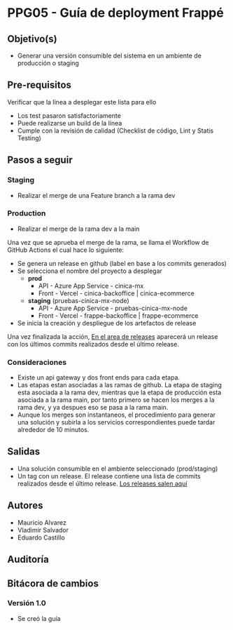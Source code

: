 # PPG05 - Guía de deployment Frappé

## Objetivo(s)

- Generar una versión consumible del sistema en un ambiente de producción o staging

## Pre-requisitos

Verificar que la línea a desplegar este lista para ello

- Los test pasaron satisfactoriamente
- Puede realizarse un build de la línea
- Cumple con la revisión de calidad (Checklist de código, Lint y Statis Testing)

## Pasos a seguir

### Staging
  - Realizar el merge de una Feature branch a la rama dev


### Production
  - Realizar el merge de la rama dev a la main 

Una vez que se aprueba el merge de la rama, se llama el Workflow de GitHub Actions el cual hace lo siguiente:

- Se genera un release en github (label en base a los commits generados)
- Se selecciona el nombre del proyecto a desplegar  
  - **prod** 
    - API - Azure App Service - cinica-mx
    - Front - Vercel - cinica-backoffice | cinica-ecommerce
  - **staging** (pruebas-cinica-mx-node)
    - API - Azure App Service - pruebas-cinica-mx-node
    - Front - Vercel - frappe-backoffice | frappe-ecommerce
- Se inicia la creación y despliegue de los artefactos de release

Una vez finalizada la acción, [En el area de releases](https://github.com/Taro-IT/frappe/releases) aparecerá un release con los últimos commits
realizados desde el último release.

### Consideraciones
- Existe un api gateway y dos front ends para cada etapa. 
- Las etapas estan asociadas a las ramas de github. La etapa de staging esta asociada a la rama dev, mientras que la etapa de producción esta asociada a la rama main, 
por tanto primero se hacen los merges a la rama dev, y ya despues eso se pasa a la rama main.
- Aunque los merges son instantaneos, el procedimiento para generar una solución y subirla a los servicios correspondientes puede tardar alrededor de 10 minutos.

## Salidas

- Una solución consumible en el ambiente seleccionado (prod/staging)
- Un tag con un release. El release contiene una lista de commits realizados desde el último release. [Los releases salen aquí](https://github.com/Taro-IT/frappe/releases)

## Autores

- Mauricio Alvarez 
- Vladimir Salvador
- Eduardo Castillo

## Auditoría

## Bitácora de cambios

### Versión 1.0
- Se creó la guía
